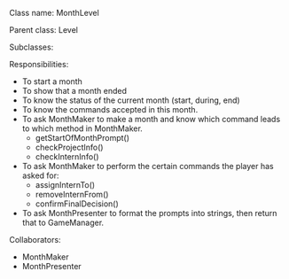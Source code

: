 Class name: MonthLevel

Parent class: Level

Subclasses:

Responsibilities:
* To start a month
* To show that a month ended
* To know the status of the current month (start, during, end)
* To know the commands accepted in this month.
* To ask MonthMaker to make a month and know which command leads to which method in MonthMaker.
  * getStartOfMonthPrompt()
  * checkProjectInfo()
  * checkInternInfo()
* To ask MonthMaker to perform the certain commands the player has asked for:
  * assignInternTo()
  * removeInternFrom()
  * confirmFinalDecision()
* To ask MonthPresenter to format the prompts into strings, then return that to GameManager.

Collaborators:
* MonthMaker
* MonthPresenter